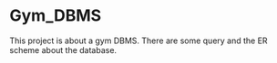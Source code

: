 # Gym_DBMS

This project is about a gym DBMS.
There are some query and the ER scheme about the database.
